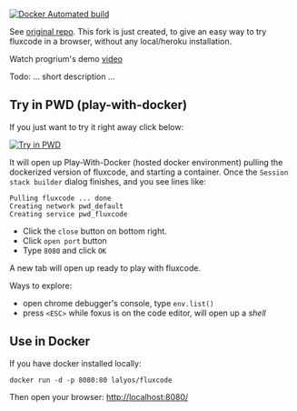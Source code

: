 [![Docker Automated build](https://img.shields.io/docker/automated/lalyos/fluxcode.svg)](https://hub.docker.com/r/lalyos/fluxcode/)

See [original repo](https://github.com/progrium/fluxcode). This fork is just created,
to give an easy way to try fluxcode in a browser, without any local/heroku installation. 

Watch progrium's demo [video](https://vimeo.com/201584912)

Todo: ... short description ... 

## Try in PWD (play-with-docker)

If you just want to try it right away click below:

[![Try in PWD](https://github.com/play-with-docker/stacks/raw/cff22438cb4195ace27f9b15784bbb497047afa7/assets/images/button.png)](http://play-with-docker.com?stack=https://raw.githubusercontent.com/lalyos/fluxcode/master/stack.yml)

It will open up Play-With-Docker (hosted docker environment) pulling the dockerized version of fluxcode, and starting a container. Once the `Session stack builder` dialog finishes, and you see lines like:
```
Pulling fluxcode ... done
Creating network pwd_default
Creating service pwd_fluxcode
```

- Click the `close` button on bottom right.
- Click `open port` button 
- Type `8080` and click `OK`

A new tab will open up ready to play with fluxcode.

Ways to explore:
- open chrome debugger's console, type `env.list()`
- press `<ESC>` while foxus is on the code editor, will open up a _shell_

## Use in Docker

If you have docker installed locally:
```
docker run -d -p 8080:80 lalyos/fluxcode
```
Then open your browser: [http://localhost:8080/](http://localhost:8080/)

